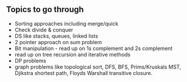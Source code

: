 ## Topics to go through
* Sorting approaches including merge/quick
* Check divide & conquer
* DS like stacks, queues, linked lists
* 2 pointer approach on sum problem
* Bit manipulation - read up on 1s complement and 2s complement
* read up on tree recursion and iterative methods
* DP problems
* graph problems like topological sort, DFS, BFS, Prims/Kruskals MST, Djikstra shortest path, Floyds Warshall transitive closure.
